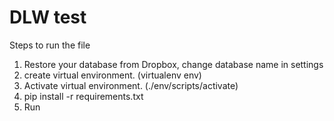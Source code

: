 # DLW test
Steps to run the file

1. Restore your database from Dropbox, change database name in settings
2. create virtual environment. (virtualenv env)
3. Activate virtual environment. (./env/scripts/activate)
4. pip install -r requirements.txt
5. Run
